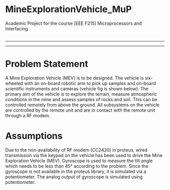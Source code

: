 # MineExplorationVehicle_MuP
Academic Project for the course [EEE F215] Microprocessors and Interfacing
<br/><br/><hr/><hr/>
# Problem Statement
A Mine Exploration Vehicle (MEV) is to be designed. The vehicle is six-wheeled with an on-board robotic arm to pick up samples and on-board scientific instruments and cameras (vehicle fig is shown below). The primary aim of the vehicle is to explore the terrain, measure atmospheric conditions in the mine and assess samples of rocks and soil. This can be controlled remotely from above the ground. All subsystems on the vehicle are controlled by the remote unit and are in contact with the remote unit through a RF modem.
# Assumptions
Due to the non-availability of RF modem (CC2420) in proteus, wired transmission via the keypad on the vehicle has been used to drive the Mine Exploration Vehicle (MEV).
Gyroscope is used to measure the tilt angle which needs to be less than 45° according to the problem. Since the gyroscope is not available in the proteus library, it is simulated via a potentiometer. The analog output of gyroscope is simulated using potentiometer.
